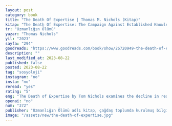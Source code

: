 ```yaml
---
layout: post
category: book
title: "The Death Of Expertise | Thomas M. Nichols (Kitap)"
kitap: "The Death Of Expertise: The Campaign Against Established Knowledge and Why it Matters"
tr: "Uzmanlığın Ölümü"
yazar: "Thomas Nichols"
yil: "2023"
sayfa: "294"
goodreads: "https://www.goodreads.com/book/show/26720949-the-death-of-expertise"
description: ""
last_modified_at: 2023-08-22
published: false
posted: 2023-08-22
tag: "sosyoloji"
instagram: "no"
insta: "no"
reread: "yes"
rating: "5"
eng: "The Death of Expertise by Tom Nichols examines the decline in respect for established knowledge and experts in the modern age, discussing its implications for informed decision-making and democracy."
openai: "no"
num: "372"
publisher: "Uzmanlığın Ölümü adlı kitap, çağdaş toplumda kurulmuş bilgiye ve uzmanlara saygının azalmasını inceleyerek, internetin, sosyal medyanın ve populizmin yükselişinin, birçok insanın uzman görüşlerini reddetmesine ve kendi görüşlerine veya bilgi kaynaklarına güvenmesine nasıl katkıda bulunduğunu ve bu eğilimin bilgilendirilmiş karar verme ve sağlıklı bir demokrasi için ciddi sonuçlara yol açabileceğini tartışır."
image: "/assets/new/the-death-of-expertise.jpg"
---
```

